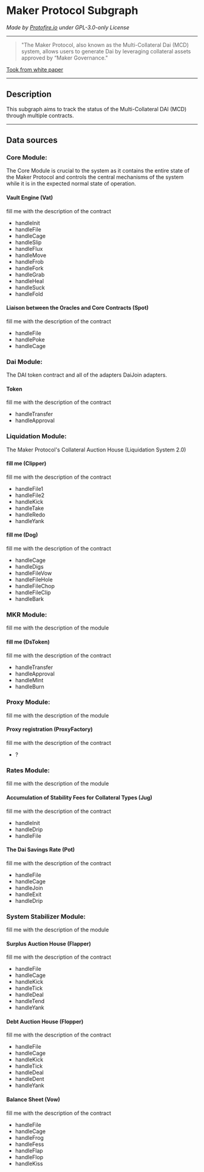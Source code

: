 # Maker Protocol Subgraph

_Made by [Protofire.io](https://protofire.io/) under GPL-3.0-only License_

---

> "The Maker Protocol, also known as the Multi-Collateral Dai (MCD) system, allows users to generate Dai by leveraging collateral assets approved by “Maker Governance."

[Took from white paper](https://makerdao.com/en/whitepaper/)

---

## Description

This subgraph aims to track the status of the Multi-Collateral DAI (MCD) through multiple contracts.

---

## Data sources

### Core Module:

The Core Module is crucial to the system as it contains the entire state of the Maker Protocol and controls the central mechanisms of the system while it is in the expected normal state of operation.

#### Vault Engine (Vat)

fill me with the description of the contract

- handleInit
- handleFile
- handleCage
- handleSlip
- handleFlux
- handleMove
- handleFrob
- handleFork
- handleGrab
- handleHeal
- handleSuck
- handleFold

#### Liaison between the Oracles and Core Contracts (Spot)

fill me with the description of the contract

- handleFile
- handlePoke
- handleCage

### Dai Module:

The DAI token contract and all of the adapters DaiJoin adapters.

#### Token

fill me with the description of the contract

- handleTransfer
- handleApproval

### Liquidation Module:

The Maker Protocol's Collateral Auction House (Liquidation System 2.0)

#### fill me (Clipper)

fill me with the description of the contract

- handleFile1
- handleFile2
- handleKick
- handleTake
- handleRedo
- handleYank

#### fill me (Dog)

fill me with the description of the contract

- handleCage
- handleDigs
- handleFileVow
- handleFileHole
- handleFileChop
- handleFileClip
- handleBark

### MKR Module:

fill me with the description of the module

#### fill me (DsToken)

fill me with the description of the contract

- handleTransfer
- handleApproval
- handleMint
- handleBurn

### Proxy Module:

fill me with the description of the module

#### Proxy registration (ProxyFactory)

fill me with the description of the contract

- ?

### Rates Module:

fill me with the description of the module

#### Accumulation of Stability Fees for Collateral Types (Jug)

fill me with the description of the contract

- handleInit
- handleDrip
- handleFile

#### The Dai Savings Rate (Pot)

fill me with the description of the contract

- handleFile
- handleCage
- handleJoin
- handleExit
- handleDrip

### System Stabilizer Module:

fill me with the description of the module

#### Surplus Auction House (Flapper)

fill me with the description of the contract

- handleFile
- handleCage
- handleKick
- handleTick
- handleDeal
- handleTend
- handleYank

#### Debt Auction House (Flopper)

fill me with the description of the contract

- handleFile
- handleCage
- handleKick
- handleTick
- handleDeal
- handleDent
- handleYank

#### Balance Sheet (Vow)

fill me with the description of the contract

- handleFile
- handleCage
- handleFrog
- handleFess
- handleFlap
- handleFlop
- handleKiss
